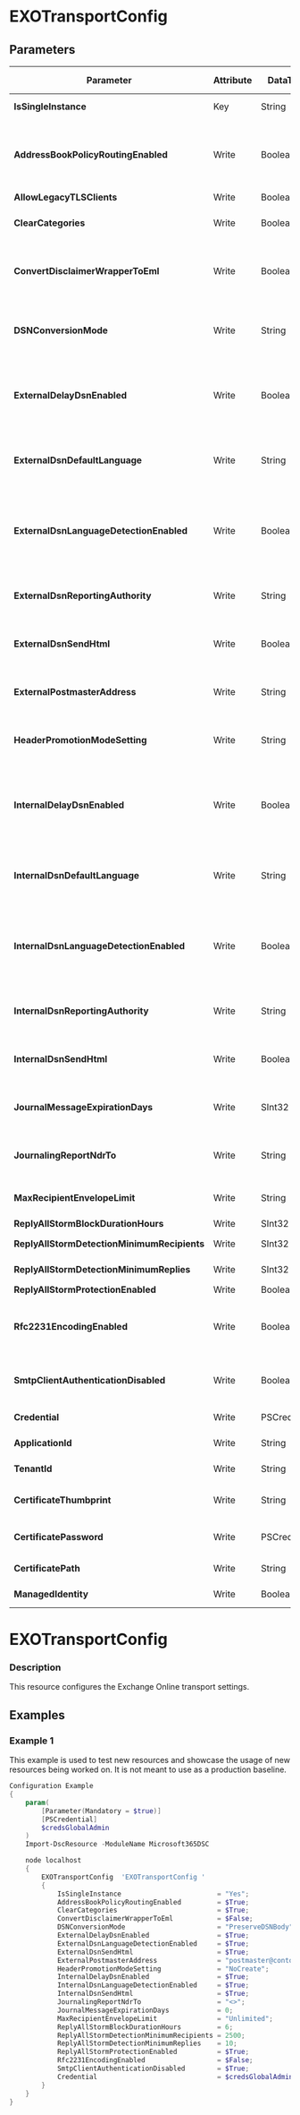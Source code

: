 ﻿# EXOTransportConfig

## Parameters

| Parameter | Attribute | DataType | Description | Allowed Values |
| --- | --- | --- | --- | --- |
| **IsSingleInstance** | Key | String | Specifies the resource is a single instance, the value must be 'Yes'. |Yes|
| **AddressBookPolicyRoutingEnabled** | Write | Boolean | The AddressBookPolicyRoutingEnabled parameter controls how recipients are resolved in an organization that uses address book policies to create separate virtual organizations within the same Exchange organization. ||
| **AllowLegacyTLSClients** | Write | Boolean | Allow legacy TLS clients ||
| **ClearCategories** | Write | Boolean | The ClearCategories parameter keeps or removes Microsoft Outlook message categories during content conversion. ||
| **ConvertDisclaimerWrapperToEml** | Write | Boolean | The ConvertDisclaimerWrapperToEml parameter specifies whether the original message will be added as a TNEF attachment or a regular EML attachment to a disclaimer. ||
| **DSNConversionMode** | Write | String | The DSNConversionMode parameter controls how Exchange handles delivery status notifications that are generated by earlier versions of Exchange or other messaging systems. ||
| **ExternalDelayDsnEnabled** | Write | Boolean | The ExternalDelayDsnEnabled parameter specifies whether a delay delivery status notification (DSN) message should be created for external messages that couldn't be immediately delivered.  ||
| **ExternalDsnDefaultLanguage** | Write | String | The ExternalDsnDefaultLanguage parameter specifies which Exchange server language should be used by default when you create external DSN messages. ||
| **ExternalDsnLanguageDetectionEnabled** | Write | Boolean | The ExternalDsnLanguageDetectionEnabled parameter specifies whether the server should try to send an external DSN message in the same language as the original message that generated the notification. ||
| **ExternalDsnReportingAuthority** | Write | String | The ExternalDsnReportingAuthority parameter specifies the domain in the machine-readable part of external DSN messages.  ||
| **ExternalDsnSendHtml** | Write | Boolean | The ExternalDsnSendHtml parameter specifies whether external DSN messages should be HTML or plain text. ||
| **ExternalPostmasterAddress** | Write | String | The ExternalPostmasterAddress parameter specifies the email address in the From header field of an external DSN message. ||
| **HeaderPromotionModeSetting** | Write | String | The HeaderPromotionModeSetting parameter specifies whether named properties are created for custom X-headers on messages received. ||
| **InternalDelayDsnEnabled** | Write | Boolean | The InternalDelayDsnEnabled parameter specifies whether a delay DSN message should be created for messages sent to or from recipients or senders in the same Exchange organization that couldn't be immediately delivered. ||
| **InternalDsnDefaultLanguage** | Write | String | The InternalDsnDefaultLanguage parameter specifies which Exchange server language should be used by default when you create internal DSN messages. ||
| **InternalDsnLanguageDetectionEnabled** | Write | Boolean | The InternalDsnLanguageDetectionEnabled parameter specifies whether the server should try to send an internal DSN message in the same language as the original message that generated the notification. ||
| **InternalDsnReportingAuthority** | Write | String | The InternalDsnReportingAuthority parameter specifies the domain in the machine-readable part of internal DSN messages. ||
| **InternalDsnSendHtml** | Write | Boolean | The InternalDsnSendHtml parameter specifies whether internal DSN messages should be HTML or plain text. ||
| **JournalMessageExpirationDays** | Write | SInt32 | The JournalMessageExpirationDays parameter extends the number of days that undeliverable journal reports are queued before they expire. ||
| **JournalingReportNdrTo** | Write | String | The JournalingReportNdrTo parameter specifies the email address to which journal reports are sent if the journaling mailbox is unavailable. ||
| **MaxRecipientEnvelopeLimit** | Write | String | The MaxRecipientEnvelopeLimit parameter specifies the maximum number of recipients in a message. ||
| **ReplyAllStormBlockDurationHours** | Write | SInt32 | Reply all storm block duration hours. ||
| **ReplyAllStormDetectionMinimumRecipients** | Write | SInt32 | Reply all storm detection minimum recipients. ||
| **ReplyAllStormDetectionMinimumReplies** | Write | SInt32 | Reply all storm detection minimum replies. ||
| **ReplyAllStormProtectionEnabled** | Write | Boolean | Reply all storm protection enabled. ||
| **Rfc2231EncodingEnabled** | Write | Boolean | The Rfc2231EncodingEnabled parameter specifies whether the RFC 2231 encoding of MIME parameters for outbound messages is enabled in your organization. ||
| **SmtpClientAuthenticationDisabled** | Write | Boolean | The SmtpClientAuthenticationDisabled parameter specifies whether to disable authenticated SMTP (SMTP AUTH) for the whole organization. ||
| **Credential** | Write | PSCredential | Credentials of the Exchange Global Admin ||
| **ApplicationId** | Write | String | Id of the Azure Active Directory application to authenticate with. ||
| **TenantId** | Write | String | Id of the Azure Active Directory tenant used for authentication. ||
| **CertificateThumbprint** | Write | String | Thumbprint of the Azure Active Directory application's authentication certificate to use for authentication. ||
| **CertificatePassword** | Write | PSCredential | Username can be made up to anything but password will be used for CertificatePassword ||
| **CertificatePath** | Write | String | Path to certificate used in service principal usually a PFX file. ||
| **ManagedIdentity** | Write | Boolean | Managed ID being used for authentication. ||

# EXOTransportConfig

### Description

This resource configures the Exchange Online transport
settings.

## Examples

### Example 1

This example is used to test new resources and showcase the usage of new resources being worked on.
It is not meant to use as a production baseline.

```powershell
Configuration Example
{
    param(
        [Parameter(Mandatory = $true)]
        [PSCredential]
        $credsGlobalAdmin
    )
    Import-DscResource -ModuleName Microsoft365DSC

    node localhost
    {
        EXOTransportConfig  'EXOTransportConfig '
        {
            IsSingleInstance                        = "Yes";
            AddressBookPolicyRoutingEnabled         = $True;
            ClearCategories                         = $True;
            ConvertDisclaimerWrapperToEml           = $False;
            DSNConversionMode                       = "PreserveDSNBody";
            ExternalDelayDsnEnabled                 = $True;
            ExternalDsnLanguageDetectionEnabled     = $True;
            ExternalDsnSendHtml                     = $True;
            ExternalPostmasterAddress               = "postmaster@contoso.com";
            HeaderPromotionModeSetting              = "NoCreate";
            InternalDelayDsnEnabled                 = $True;
            InternalDsnLanguageDetectionEnabled     = $True;
            InternalDsnSendHtml                     = $True;
            JournalingReportNdrTo                   = "<>";
            JournalMessageExpirationDays            = 0;
            MaxRecipientEnvelopeLimit               = "Unlimited";
            ReplyAllStormBlockDurationHours         = 6;
            ReplyAllStormDetectionMinimumRecipients = 2500;
            ReplyAllStormDetectionMinimumReplies    = 10;
            ReplyAllStormProtectionEnabled          = $True;
            Rfc2231EncodingEnabled                  = $False;
            SmtpClientAuthenticationDisabled        = $True;
            Credential                              = $credsGlobalAdmin
        }
    }
}
```

